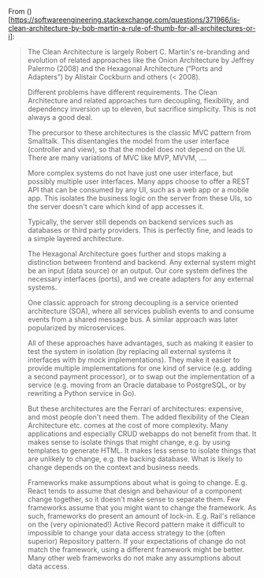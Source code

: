 
From ()[https://softwareengineering.stackexchange.com/questions/371966/is-clean-architecture-by-bob-martin-a-rule-of-thumb-for-all-architectures-or-i]:

> The Clean Architecture is largely Robert C. Martin's re-branding and evolution of related approaches like the Onion Architecture by Jeffrey Palermo (2008) and the Hexagonal Architecture (“Ports and Adapters”) by Alistair Cockburn and others (< 2008).
> 
> Different problems have different requirements. The Clean Architecture and related approaches turn decoupling, flexibility, and dependency inversion up to eleven, but sacrifice simplicity. This is not always a good deal.
> 
> The precursor to these architectures is the classic MVC pattern from Smalltalk. This disentangles the model from the user interface (controller and view), so that the model does not depend on the UI. There are many variations of MVC like MVP, MVVM, ….
> 
> More complex systems do not have just one user interface, but possibly multiple user interfaces. Many apps choose to offer a REST API that can be consumed by any UI, such as a web app or a mobile app. This isolates the business logic on the server from these UIs, so the server doesn't care which kind of app accesses it.
> 
> Typically, the server still depends on backend services such as databases or third party providers. This is perfectly fine, and leads to a simple layered architecture.
> 
> The Hexagonal Architecture goes further and stops making a distinction between frontend and backend. Any external system might be an input (data source) or an output. Our core system defines the necessary interfaces (ports), and we create adapters for any external systems.
> 
> One classic approach for strong decoupling is a service oriented architecture (SOA), where all services publish events to and consume events from a shared message bus. A similar approach was later popularized by microservices.
> 
> All of these approaches have advantages, such as making it easier to test the system in isolation (by replacing all external systems it interfaces with by mock implementations). They make it easier to provide multiple implementations for one kind of service (e.g. adding a second payment processor), or to swap out the implementation of a service (e.g. moving from an Oracle database to PostgreSQL, or by rewriting a Python service in Go).
> 
> But these architectures are the Ferrari of architectures: expensive, and most people don't need them. The added flexibility of the Clean Architecture etc. comes at the cost of more complexity. Many applications and especially CRUD webapps do not benefit from that. It makes sense to isolate things that might change, e.g. by using templates to generate HTML. It makes less sense to isolate things that are unlikely to change, e.g. the backing database. What is likely to change depends on the context and business needs.
> 
> Frameworks make assumptions about what is going to change. E.g. React tends to assume that design and behaviour of a component change together, so it doesn't make sense to separate them. Few frameworks assume that you might want to change the framework. As such, frameworks do present an amount of lock-in. E.g. Rail's reliance on the (very opinionated!) Active Record pattern make it difficult to impossible to change your data access strategy to the (often superior) Repository pattern. If your expectations of change do not match the framework, using a different framework might be better. Many other web frameworks do not make any assumptions about data access.
